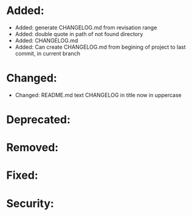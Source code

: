 
# Added:
- Added: generate CHANGELOG.md from revisation range
- Added: double quote in path of not found directory
- Added: CHANGELOG.md
- Added: Can create CHANGELOG.md from begining of project to last commit, in current branch

# Changed:
- Changed: README.md text CHANGELOG in title now in uppercase

# Deprecated:


# Removed:


# Fixed:


# Security:

